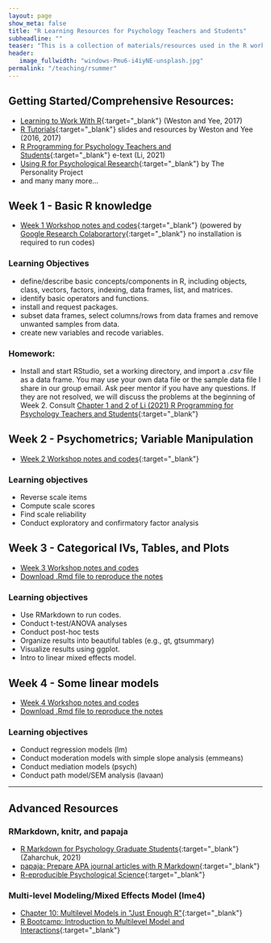 ```yaml
---
layout: page
show_meta: false
title: "R Learning Resources for Psychology Teachers and Students"
subheadline: ""
teaser: "This is a collection of materials/resources used in the R workshop offered by Dr. Manyu Li for UL Lafayette graduate students in summer 2021. All resources used in the workshop are shared/linked on this page."
header:
   image_fullwidth: "windows-Pmu6-i4iyNE-unsplash.jpg"
permalink: "/teaching/rsummer"
---
```



## Getting Started/Comprehensive Resources:
* [Learning to Work With R](https://www.psychologicalscience.org/observer/learning-to-work-with-r){:target="_blank"} (Weston and Yee, 2017)
* [R Tutorials](https://debyeeneuro.com/r-tutorials/){:target="_blank"} slides and resources by Weston and Yee (2016, 2017)
* [R Programming for Psychology Teachers and Students](https://louis.oercommons.org/courseware/lesson/1310/overview){:target="_blank"} e-text (Li, 2021)
* [Using R for Psychological Research](http://personality-project.org/r/r.guide.html){:target="_blank"} by The Personality Project
* and many many more... 

## Week 1 - Basic R knowledge 
* [Week 1 Workshop notes and codes](https://colab.research.google.com/drive/1LYQIwPKewYRPKejuf3h7MryjLbQi7GKX?usp=sharing){:target="_blank"} (powered by [Google Research Colaborartory](https://colab.research.google.com/notebooks/intro.ipynb?utm_source=scs-index"){:target="_blank"} no installation is required to run codes) 

### Learning Objectives  
* define/describe basic concepts/components in R, including objects, class, vectors, factors, indexing, data frames, list, and matrices. 
* identify basic operators and functions.
* install and request packages. 
* subset data frames, select columns/rows from data frames and remove unwanted samples from data.
* create new variables and recode variables.

### Homework:
* Install and start RStudio, set a working directory, and import a *.csv* file as a data frame. You may use your own data file or the sample data file I share in our group email. Ask peer mentor if you have any questions. If they are not resolved, we will discuss the problems at the beginning of Week 2. Consult [Chapter 1 and 2 of Li (2021) R Programming for Psychology Teachers and Students](https://louis.oercommons.org/courseware/lesson/1310/overview){:target="_blank"} 

## Week 2 - Psychometrics; Variable Manipulation
* [Week 2 Workshop notes and codes](https://colab.research.google.com/drive/1Lv90b6-vp1fS2JtLILeCAruuvs2Y3SWV?usp=sharing){:target="_blank"}

### Learning objectives  
* Reverse scale items
* Compute scale scores
* Find scale reliability
* Conduct exploratory and confirmatory factor analysis

## Week 3 - Categorical IVs, Tables, and Plots
* [Week 3 Workshop notes and codes](https://rpubs.com/manyu26/786064) 
* [Download .Rmd file to reproduce the notes](https://drive.google.com/file/d/1r1pOtrWAUK_V-uXpGjvhSyDcRyUcqQsN/view?usp=sharing)
### Learning objectives  
* Use RMarkdown to run codes.
* Conduct t-test/ANOVA analyses
* Conduct post-hoc tests
* Organize results into beautiful tables (e.g., gt, gtsummary)
* Visualize results using ggplot.
* Intro to linear mixed effects model.

## Week 4 - Some linear models 
* [Week 4 Workshop notes and codes](https://rpubs.com/manyu26/789033)
* [Download .Rmd file to reproduce the notes](https://drive.google.com/file/d/1ZVKUGobJbgMVodALq2soWdjdSqPiZHtY/view?usp=sharing)

### Learning objectives  
* Conduct regression models (lm)
* Conduct moderation models with simple slope analysis (emmeans)
* Conduct mediation models (psych)
* Conduct path model/SEM analysis (lavaan)

---
## Advanced Resources
### RMarkdown, knitr, and papaja
* [R Markdown for Psychology Graduate Students](https://www.hzaharchuk.com/rmarkdown-guide/){:target="_blank"} (Zaharchuk, 2021)
* [papaja: Prepare APA journal articles with R Markdown](http://frederikaust.com/papaja/){:target="_blank"}  
* [R-eproducible Psychological Science](https://psu-psychology.github.io/r-bootcamp-2019/talks/r-eproducible-science.html){:target="_blank"} 

### Multi-level Modeling/Mixed Effects Model (lme4) 
* [Chapter 10: Multilevel Models in "Just Enough R"](https://benwhalley.github.io/just-enough-r/multilevel-models.html){:target="_blank"}  
* [R Bootcamp: Introduction to Multilevel Model and Interactions](https://quantdev.ssri.psu.edu/tutorials/r-bootcamp-introduction-multilevel-model-and-interactions){:target="_blank"}  
